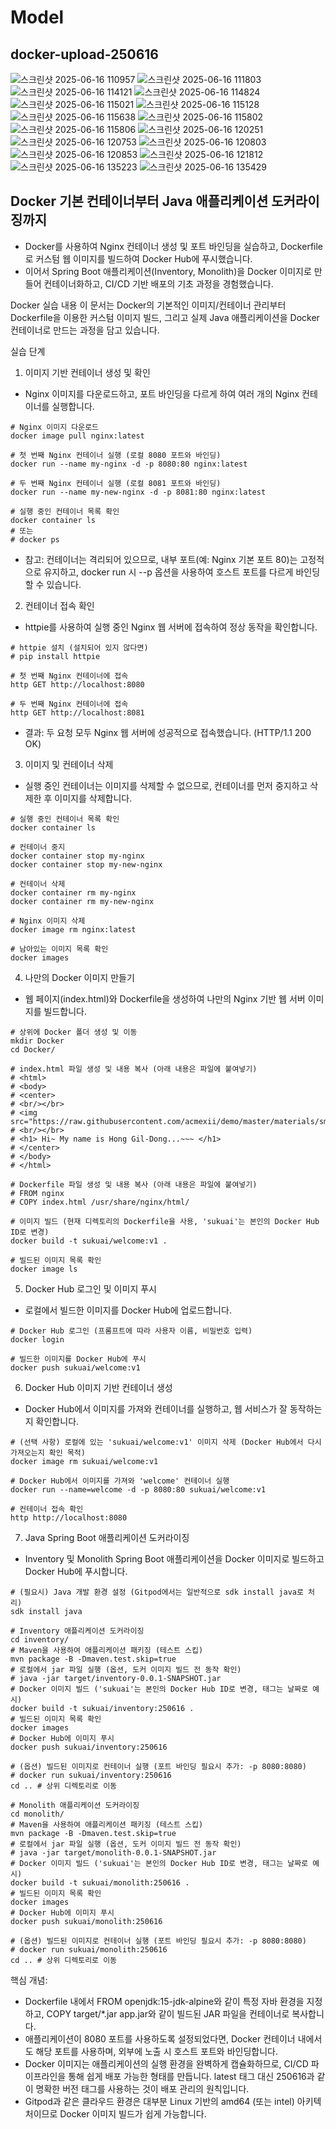 # Model
## docker-upload-250616

![스크린샷 2025-06-16 110957](https://github.com/user-attachments/assets/e04c4730-1219-43e8-95a2-6356770d65f7)
![스크린샷 2025-06-16 111803](https://github.com/user-attachments/assets/73f3af65-ebaf-4b3b-ac3b-64cd1d4bfc8c)
![스크린샷 2025-06-16 114121](https://github.com/user-attachments/assets/73d72268-e417-4954-97aa-9d494f01fc8a)
![스크린샷 2025-06-16 114824](https://github.com/user-attachments/assets/9626ccd0-2d47-4396-9559-26c9abf23c2a)
![스크린샷 2025-06-16 115021](https://github.com/user-attachments/assets/abeecb7a-0a6c-42cf-8fce-fa87ac7a7106)
![스크린샷 2025-06-16 115128](https://github.com/user-attachments/assets/37eaba11-a35c-4555-a63d-78f3530baefb)
![스크린샷 2025-06-16 115638](https://github.com/user-attachments/assets/3e93e841-6a1a-4bbe-9cf1-0c9fa95c795e)
![스크린샷 2025-06-16 115802](https://github.com/user-attachments/assets/e3a3384d-c5f0-44b1-9e51-b45e335cc48f)
![스크린샷 2025-06-16 115806](https://github.com/user-attachments/assets/a424272c-d813-42e8-a1c8-c122c2702b54)
![스크린샷 2025-06-16 120251](https://github.com/user-attachments/assets/7b469b62-d018-45ad-8171-76aa2d79d429)
![스크린샷 2025-06-16 120753](https://github.com/user-attachments/assets/2adfe947-4dd6-4494-8ed9-7c9c2519ed04)
![스크린샷 2025-06-16 120803](https://github.com/user-attachments/assets/6cc5dd56-dd33-4e64-a4c2-79e57aa6f75d)
![스크린샷 2025-06-16 120853](https://github.com/user-attachments/assets/b11ecf35-f088-4fda-9e09-ddb56f7b49b4)
![스크린샷 2025-06-16 121812](https://github.com/user-attachments/assets/034e64ea-7cae-4495-ab87-157f51861eca)
![스크린샷 2025-06-16 135223](https://github.com/user-attachments/assets/a0a6b1c7-d88e-4cb1-a860-144680ad112a)
![스크린샷 2025-06-16 135429](https://github.com/user-attachments/assets/8bf7f1ca-b943-4a27-b3f0-ea0137d5b70c)

## Docker 기본 컨테이너부터 Java 애플리케이션 도커라이징까지
- Docker를 사용하여 Nginx 컨테이너 생성 및 포트 바인딩을 실습하고, Dockerfile로 커스텀 웹 이미지를 빌드하여 Docker Hub에 푸시했습니다.
- 이어서 Spring Boot 애플리케이션(Inventory, Monolith)을 Docker 이미지로 만들어 컨테이너화하고, CI/CD 기반 배포의 기초 과정을 경험했습니다.

Docker 실습 내용
이 문서는 Docker의 기본적인 이미지/컨테이너 관리부터 Dockerfile을 이용한 커스텀 이미지 빌드, 그리고 실제 Java 애플리케이션을 Docker 컨테이너로 만드는 과정을 담고 있습니다.

실습 단계
1. 이미지 기반 컨테이너 생성 및 확인
- Nginx 이미지를 다운로드하고, 포트 바인딩을 다르게 하여 여러 개의 Nginx 컨테이너를 실행합니다.
```
# Nginx 이미지 다운로드
docker image pull nginx:latest

# 첫 번째 Nginx 컨테이너 실행 (로컬 8080 포트와 바인딩)
docker run --name my-nginx -d -p 8080:80 nginx:latest

# 두 번째 Nginx 컨테이너 실행 (로컬 8081 포트와 바인딩)
docker run --name my-new-nginx -d -p 8081:80 nginx:latest

# 실행 중인 컨테이너 목록 확인
docker container ls
# 또는
# docker ps
```
- 참고: 컨테이너는 격리되어 있으므로, 내부 포트(예: Nginx 기본 포트 80)는 고정적으로 유지하고, docker run 시 --p 옵션을 사용하여 호스트 포트를 다르게 바인딩할 수 있습니다.

2. 컨테이너 접속 확인
- httpie를 사용하여 실행 중인 Nginx 웹 서버에 접속하여 정상 동작을 확인합니다.
```
# httpie 설치 (설치되어 있지 않다면)
# pip install httpie

# 첫 번째 Nginx 컨테이너에 접속
http GET http://localhost:8080

# 두 번째 Nginx 컨테이너에 접속
http GET http://localhost:8081
```
- 결과: 두 요청 모두 Nginx 웹 서버에 성공적으로 접속했습니다. (HTTP/1.1 200 OK)

3. 이미지 및 컨테이너 삭제
- 실행 중인 컨테이너는 이미지를 삭제할 수 없으므로, 컨테이너를 먼저 중지하고 삭제한 후 이미지를 삭제합니다.
```
# 실행 중인 컨테이너 목록 확인
docker container ls

# 컨테이너 중지
docker container stop my-nginx
docker container stop my-new-nginx

# 컨테이너 삭제
docker container rm my-nginx
docker container rm my-new-nginx

# Nginx 이미지 삭제
docker image rm nginx:latest

# 남아있는 이미지 목록 확인
docker images
```
4. 나만의 Docker 이미지 만들기
- 웹 페이지(index.html)와 Dockerfile을 생성하여 나만의 Nginx 기반 웹 서버 이미지를 빌드합니다.
```
# 상위에 Docker 폴더 생성 및 이동
mkdir Docker
cd Docker/

# index.html 파일 생성 및 내용 복사 (아래 내용은 파일에 붙여넣기)
# <html>
# <body>
# <center>
# <br/></br>
# <img src="https://raw.githubusercontent.com/acmexii/demo/master/materials/smile.jpg">
# <br/></br>
# <h1> Hi~ My name is Hong Gil-Dong...~~~ </h1>
# </center>
# </body>
# </html>

# Dockerfile 파일 생성 및 내용 복사 (아래 내용은 파일에 붙여넣기)
# FROM nginx
# COPY index.html /usr/share/nginx/html/

# 이미지 빌드 (현재 디렉토리의 Dockerfile을 사용, 'sukuai'는 본인의 Docker Hub ID로 변경)
docker build -t sukuai/welcome:v1 .

# 빌드된 이미지 목록 확인
docker image ls
```
5. Docker Hub 로그인 및 이미지 푸시
- 로컬에서 빌드한 이미지를 Docker Hub에 업로드합니다.
```
# Docker Hub 로그인 (프롬프트에 따라 사용자 이름, 비밀번호 입력)
docker login

# 빌드한 이미지를 Docker Hub에 푸시
docker push sukuai/welcome:v1
```
6. Docker Hub 이미지 기반 컨테이너 생성
- Docker Hub에서 이미지를 가져와 컨테이너를 실행하고, 웹 서비스가 잘 동작하는지 확인합니다.
```
# (선택 사항) 로컬에 있는 'sukuai/welcome:v1' 이미지 삭제 (Docker Hub에서 다시 가져오는지 확인 목적)
docker image rm sukuai/welcome:v1

# Docker Hub에서 이미지를 가져와 'welcome' 컨테이너 실행
docker run --name=welcome -d -p 8080:80 sukuai/welcome:v1

# 컨테이너 접속 확인
http http://localhost:8080
```
7. Java Spring Boot 애플리케이션 도커라이징
- Inventory 및 Monolith Spring Boot 애플리케이션을 Docker 이미지로 빌드하고 Docker Hub에 푸시합니다.
```
# (필요시) Java 개발 환경 설정 (Gitpod에서는 일반적으로 sdk install java로 처리)
sdk install java

# Inventory 애플리케이션 도커라이징
cd inventory/
# Maven을 사용하여 애플리케이션 패키징 (테스트 스킵)
mvn package -B -Dmaven.test.skip=true
# 로컬에서 jar 파일 실행 (옵션, 도커 이미지 빌드 전 동작 확인)
# java -jar target/inventory-0.0.1-SNAPSHOT.jar
# Docker 이미지 빌드 ('sukuai'는 본인의 Docker Hub ID로 변경, 태그는 날짜로 예시)
docker build -t sukuai/inventory:250616 .
# 빌드된 이미지 목록 확인
docker images
# Docker Hub에 이미지 푸시
docker push sukuai/inventory:250616

# (옵션) 빌드된 이미지로 컨테이너 실행 (포트 바인딩 필요시 추가: -p 8080:8080)
# docker run sukuai/inventory:250616
cd .. # 상위 디렉토리로 이동

# Monolith 애플리케이션 도커라이징
cd monolith/
# Maven을 사용하여 애플리케이션 패키징 (테스트 스킵)
mvn package -B -Dmaven.test.skip=true
# 로컬에서 jar 파일 실행 (옵션, 도커 이미지 빌드 전 동작 확인)
# java -jar target/monolith-0.0.1-SNAPSHOT.jar
# Docker 이미지 빌드 ('sukuai'는 본인의 Docker Hub ID로 변경, 태그는 날짜로 예시)
docker build -t sukuai/monolith:250616 .
# 빌드된 이미지 목록 확인
docker images
# Docker Hub에 이미지 푸시
docker push sukuai/monolith:250616

# (옵션) 빌드된 이미지로 컨테이너 실행 (포트 바인딩 필요시 추가: -p 8080:8080)
# docker run sukuai/monolith:250616
cd .. # 상위 디렉토리로 이동
```
핵심 개념:  
- Dockerfile 내에서 FROM openjdk:15-jdk-alpine와 같이 특정 자바 환경을 지정하고, COPY target/*.jar app.jar와 같이 빌드된 JAR 파일을 컨테이너로 복사합니다.
- 애플리케이션이 8080 포트를 사용하도록 설정되었다면, Docker 컨테이너 내에서도 해당 포트를 사용하며, 외부에 노출 시 호스트 포트와 바인딩합니다.
- Docker 이미지는 애플리케이션의 실행 환경을 완벽하게 캡슐화하므로, CI/CD 파이프라인을 통해 쉽게 배포 가능한 형태를 만듭니다. latest 태그 대신 250616과 같이 명확한 버전 태그를 사용하는 것이 배포 관리의 원칙입니다.
- Gitpod과 같은 클라우드 환경은 대부분 Linux 기반의 amd64 (또는 intel) 아키텍처이므로 Docker 이미지 빌드가 쉽게 가능합니다.
